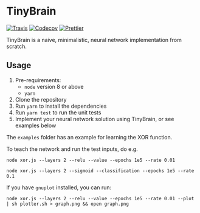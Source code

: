 # TinyBrain

[![Travis](https://img.shields.io/travis/Walther/tinybrain.svg?style=flat-square)](https://travis-ci.org/Walther/tinybrain)
[![Codecov](https://img.shields.io/codecov/c/github/walther/tinybrain.svg?style=flat-square)](https://codecov.io/gh/Walther/tinybrain)
[![Prettier](https://img.shields.io/badge/code_style-prettier-ff69b4.svg?style=flat-square)](https://github.com/prettier/prettier)

TinyBrain is a naive, minimalistic, neural network implementation from scratch.

## Usage

1. Pre-requirements:
   * `node` version 8 or above
   * `yarn`
1. Clone the repository
1. Run `yarn` to install the dependencies
1. Run `yarn test` to run the unit tests
1. Implement your neural network solution using TinyBrain, or see examples below

The `examples` folder has an example for learning the XOR function.

To teach the network and run the test inputs, do e.g.

```
node xor.js --layers 2 --relu --value --epochs 1e5 --rate 0.01
```

```
node xor.js --layers 2 --sigmoid --classification --epochs 1e5 --rate 0.1
```

If you have `gnuplot` installed, you can run:

```
node xor.js --layers 2 --relu --value --epochs 1e5 --rate 0.01 --plot | sh plotter.sh > graph.png && open graph.png
```
